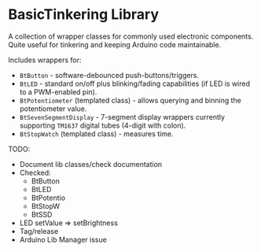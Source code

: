 # BasicTinkering Library
A collection of wrapper classes for commonly used electronic components. Quite useful for tinkering and keeping Arduino code maintainable.

Includes wrappers for:
* `BtButton` - software-debounced push-buttons/triggers.
* `BtLED` - standard on/off plus blinking/fading capabilities (if LED is wired to a PWM-enabled pin).
* `BtPotentiometer` (templated class) - allows querying and binning the potentiometer value.
* `BtSevenSegmentDisplay` - 7-segment display wrappers currently supporting `TM1637` digital tubes (4-digit with colon).
* `BtStopWatch` (templated class) - measures time.

TODO:
* Document lib classes/check documentation
* Checked:
  * BtButton
  * BtLED
  * BtPotentio
  * BtStopW
  * BtSSD
* LED setValue => setBrightness
* Tag/release
* Arduino Lib Manager issue
